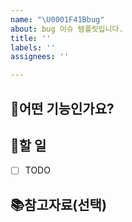```yaml
---
name: "\U0001F41Bbug"
about: bug 이슈 템플릿입니다.
title: ''
labels: ''
assignees: ''

---
```


## 📄어떤 기능인가요?

## 🏁할 일
- [ ] TODO

## 📚참고자료(선택)
